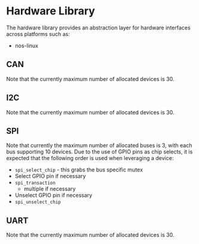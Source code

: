 # Hardware Library
The hardware library provides an abstraction layer for hardware interfaces across platforms such as:
* nos-linux

## CAN
Note that the currently maximum number of allocated devices is 30.

## I2C
Note that the currently maximum number of allocated devices is 30.

## SPI
Note that currently the maximum number of allocated buses is 3, with each bus supporting 10 devices.
Due to the use of GPIO pins as chip selects, it is expected that the following order is used when leveraging a device:
* `spi_select_chip` - this grabs the bus specific mutex
* Select GPIO pin if necessary
* `spi_transaction`
  - multiple if necessary
* Unselect GPIO pin if necessary
* `spi_unselect_chip`

## UART
Note that the currently maximum number of allocated devices is 30.
